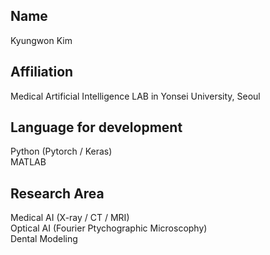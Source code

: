 ## Name
Kyungwon Kim
## Affiliation
Medical Artificial Intelligence LAB in Yonsei University, Seoul
## Language for development
Python (Pytorch / Keras)  
MATLAB
## Research Area
Medical AI (X-ray / CT / MRI)  
Optical AI (Fourier Ptychographic Microscophy)  
Dental Modeling

